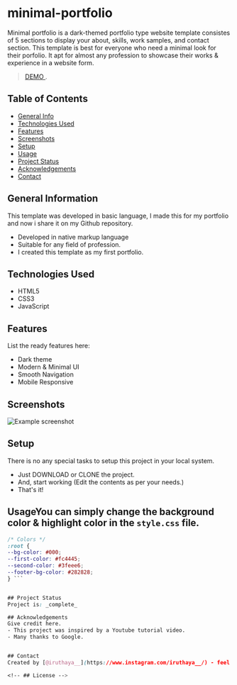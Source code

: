 # minimal-portfolio
Minimal portfolio is a dark-themed portfolio type website template consistes of 5 sections to display your about, skills, work samples, and contact section. This template is best for everyone who need a minimal look for their porfolio. It apt for almost any profession to showcase their works & experience in a website form.
>[ DEMO ](https://iruthayasanthose.github.io/minimal-portfolio/).

## Table of Contents
* [General Info](#general-information)
* [Technologies Used](#technologies-used)
* [Features](#features)
* [Screenshots](#screenshots)
* [Setup](#setup)
* [Usage](#usage)
* [Project Status](#project-status)
* [Acknowledgements](#acknowledgements)
* [Contact](#contact)
<!-- * [License](#license) -->


## General Information
This template was developed in basic language, I made this for my portfolio and now i share it on my Github repository.
- Developed in native markup language
- Suitable for any field of profession.
- I created this template as my first portfolio.



## Technologies Used
- HTML5
- CSS3
- JavaScript


## Features
List the ready features here:
- Dark theme
- Modern & Minimal UI
- Smooth Navigation
- Mobile Responsive


## Screenshots
![Example screenshot](./img/screenshot.png)



## Setup
There is no any special tasks to setup this project in your local system.

- Just DOWNLOAD or CLONE the project.
- And, start working (Edit the contents as per your needs.)
- That's it!


## UsageYou can simply change the background color & highlight color in the  `style.css` file.

  ```css
  /* Colors */
:root {
  --bg-color: #000;
  --first-color: #fc4445;
  --second-color: #3feee6;
  --footer-bg-color: #282828;
} ```


## Project Status
Project is: _complete_

## Acknowledgements
Give credit here.
- This project was inspired by a Youtube tutorial video.
- Many thanks to Google.


## Contact
Created by [@iruthaya__](https://www.instagram.com/iruthaya__/) - feel free to contact me!

<!-- ## License -->
